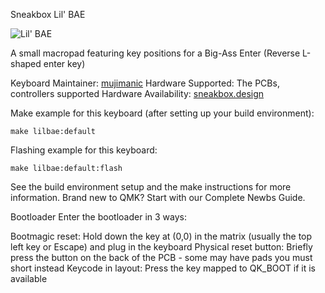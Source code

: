 Sneakbox Lil' BAE

![Lil' BAE](https://i.imgur.com/a/S7FKp7r.jpg)

A small macropad featuring key positions for a Big-Ass Enter (Reverse L-shaped enter key)

Keyboard Maintainer: [mujimanic](https://sneakbox.com)
Hardware Supported: The PCBs, controllers supported
Hardware Availability: [sneakbox.design](https://sneakbox.com/products/lil-bae-macropad)

Make example for this keyboard (after setting up your build environment):

    make lilbae:default

Flashing example for this keyboard:

    make lilbae:default:flash
    
See the build environment setup and the make instructions for more information. Brand new to QMK? Start with our Complete Newbs Guide.

Bootloader
Enter the bootloader in 3 ways:

Bootmagic reset: Hold down the key at (0,0) in the matrix (usually the top left key or Escape) and plug in the keyboard
Physical reset button: Briefly press the button on the back of the PCB - some may have pads you must short instead
Keycode in layout: Press the key mapped to QK_BOOT if it is available